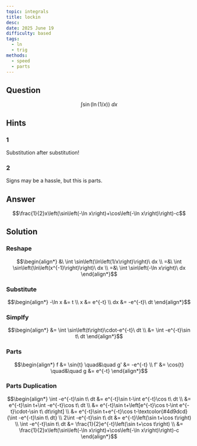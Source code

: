 ```yaml
---
topic: integrals
title: lockin
desc: 
date: 2025 June 19
difficulty: based
tags:
  - ln
  - trig
methods:
  - speed
  - parts
---
```



## Question
```math
\int
  \sin\left(
    \ln(1/x)
  \right)
\ dx
```


## Hints

### 1
Substitution after substitution!

### 2
Signs may be a hassle, but this is parts.


## Answer
```math
\frac{1}{2}x\left(\sin\left(-\ln x\right)+\cos\left(-\ln x\right)\right)-c
```


## Solution

### Reshape
```math
\begin{align*}
  &\ \int \sin\left(\ln\left(1/x\right)\right)\ dx
  \\ =&\ \int \sin\left(\ln\left(x^{-1}\right)\right)\ dx
  \\ =&\ \int \sin\left(-\ln x\right)\ dx
\end{align*}
```

### Substitute
```math
\begin{align*}
  -\ln x &= t
  \\ x &= e^{-t}
  \\ dx &= -e^{-t}\ dt
\end{align*}
```

### Simplfy
```math
\begin{align*}
  &= \int \sin\left(t\right)\cdot-e^{-t}\ dt
  \\ &= \int -e^{-t}\sin t\ dt
\end{align*}
```

### Parts
```math
\begin{align*}
      f &= \sin{t} \quad&\quad g' &= -e^{-t}
  \\ f' &= \cos{t} \quad&\quad g &= e^{-t}
\end{align*}
```

### Parts Duplication
```math
\begin{align*}
  \int -e^{-t}\sin t\ dt
    &= e^{-t}\sin t-\int e^{-t}\cos t\ dt
  \\ &= e^{-t}\sin t+\int -e^{-t}\cos t\ dt
  \\ &= e^{-t}\sin t+\left[e^{-t}\cos t-\int e^{-t}\cdot-\sin t\ dt\right]
  \\ &= e^{-t}\sin t+e^{-t}\cos t-\textcolor{#4d9dcd}{\int -e^{-t}\sin t\ dt}
  \\ 2\int -e^{-t}\sin t\ dt
    &= e^{-t}\left(\sin t+\cos t\right) 
  \\ \int -e^{-t}\sin t\ dt
    &= \frac{1}{2}e^{-t}\left(\sin t+\cos t\right)
  \\ &= \frac{1}{2}x\left(\sin\left(-\ln x\right)+\cos\left(-\ln x\right)\right)-c
\end{align*}
```
